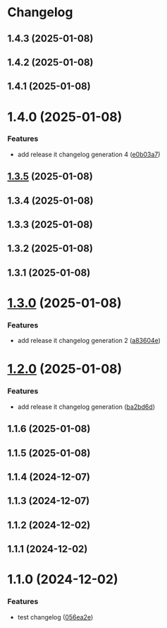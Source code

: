 # Changelog

## 1.4.3 (2025-01-08)

## 1.4.2 (2025-01-08)

## 1.4.1 (2025-01-08)

# 1.4.0 (2025-01-08)


### Features

* add release it changelog generation 4 ([e0b03a7](https://github.com/DanYellow/test/commit/e0b03a749678f6e4a5034405809475e8c1ca6750))

## [1.3.5](https://github.com/DanYellow/test/compare/1.3.4...1.3.5) (2025-01-08)

## 1.3.4 (2025-01-08)

## 1.3.3 (2025-01-08)

## 1.3.2 (2025-01-08)

## 1.3.1 (2025-01-08)

# [1.3.0](https://github.com/DanYellow/test/compare/1.2.0...1.3.0) (2025-01-08)


### Features

* add release it changelog generation 2 ([a83604e](https://github.com/DanYellow/test/commit/a83604e4a88018a86fe1a7b0f0e2ac47cbed79db))

# [1.2.0](https://github.com/DanYellow/test/compare/1.1.6...1.2.0) (2025-01-08)


### Features

* add release it changelog generation ([ba2bd6d](https://github.com/DanYellow/test/commit/ba2bd6d0dc61f753f98ffb6dc1c543d809763a05))

## 1.1.6 (2025-01-08)

## 1.1.5 (2025-01-08)

## 1.1.4 (2024-12-07)

## 1.1.3 (2024-12-07)

## 1.1.2 (2024-12-02)

## 1.1.1 (2024-12-02)

# 1.1.0 (2024-12-02)


### Features

* test changelog ([056ea2e](https://github.com/DanYellow/test/commit/056ea2e2c9c06919407953afa5d5fa50b37a3b6b))
